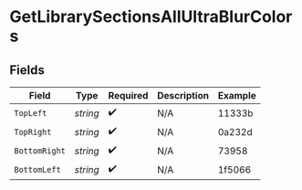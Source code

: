 # GetLibrarySectionsAllUltraBlurColors


## Fields

| Field              | Type               | Required           | Description        | Example            |
| ------------------ | ------------------ | ------------------ | ------------------ | ------------------ |
| `TopLeft`          | *string*           | :heavy_check_mark: | N/A                | 11333b             |
| `TopRight`         | *string*           | :heavy_check_mark: | N/A                | 0a232d             |
| `BottomRight`      | *string*           | :heavy_check_mark: | N/A                | 73958              |
| `BottomLeft`       | *string*           | :heavy_check_mark: | N/A                | 1f5066             |